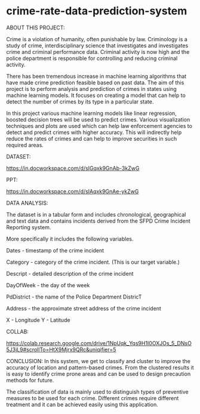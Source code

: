 # crime-rate-data-prediction-system

ABOUT THIS PROJECT:

Crime is a violation of humanity, often punishable by law. Criminology is a study of crime, interdisciplinary science that investigates and investigates crime and criminal performance data. Criminal activity is now high and the police department is responsible for controlling and reducing criminal activity. 

There has been tremendous increase in machine learning algorithms that have made crime prediction feasible based on past data. The aim of this project is to perform analysis and prediction of crimes in states using machine learning models. It focuses on creating a model that can help to detect the number of crimes by its type in a particular state.

In this project various machine learning models like linear regression, boosted decision trees will be used to predict crimes. Various visualization techniques and plots are used which can help law enforcement agencies to detect and predict crimes with higher accuracy. 
This will indirectly help reduce the rates of crimes and can help to improve securities in such required areas.

DATASET:

https://in.docworkspace.com/d/sIGqxk9GnAb-3kZwG

PPT:

https://in.docworkspace.com/d/sIAqxk9GnAe-ykZwG



DATA ANALYSIS:

The dataset is in a tabular form and includes chronological, geographical and text data and contains incidents derived from the SFPD Crime Incident Reporting system.

More specifically it includes the following variables.

Dates - timestamp of the crime incident

Category - category of the crime incident. (This is our target variable.)

Descript - detailed description of the crime incident

DayOfWeek - the day of the week

PdDistrict - the name of the Police Department DistricT

Address - the approximate street address of the crime incident

X - Longitude
Y - Latitude

COLLAB:

https://colab.research.google.com/drive/1NpUqk_Yqs9H1I0OXJOs_5_DNsO5J3jL9#scrollTo=HtX9Mjrx9QRc&uniqifier=5

CONCLUSION:
In this system, we get to classify and cluster to improve the accuracy of location and pattern-based crimes. From the clustered results it is easy to identify crime prone areas and can be used to design precaution methods for future.

The classification of data is mainly used to distinguish types of preventive measures to be used for each crime. Different crimes require different treatment and it can be achieved easily using this application.
